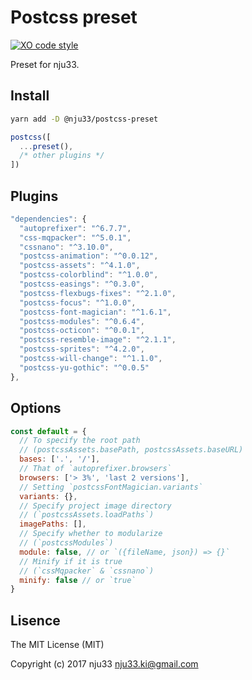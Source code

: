 # Postcss preset

[![XO code style](https://img.shields.io/badge/code_style-XO-5ed9c7.svg)](https://github.com/sindresorhus/xo)

Preset for nju33.

## Install

```bash
yarn add -D @nju33/postcss-preset
```

```js
postcss([
  ...preset(),
  /* other plugins */
])
```

## Plugins

```js
"dependencies": {
  "autoprefixer": "^6.7.7",
  "css-mqpacker": "^5.0.1",
  "cssnano": "^3.10.0",
  "postcss-animation": "^0.0.12",
  "postcss-assets": "^4.1.0",
  "postcss-colorblind": "^1.0.0",
  "postcss-easings": "^0.3.0",
  "postcss-flexbugs-fixes": "^2.1.0",
  "postcss-focus": "^1.0.0",
  "postcss-font-magician": "^1.6.1",
  "postcss-modules": "^0.6.4",
  "postcss-octicon": "^0.0.1",
  "postcss-resemble-image": "^2.1.1",
  "postcss-sprites": "^4.2.0",
  "postcss-will-change": "^1.1.0",
  "postcss-yu-gothic": "^0.0.5"
},
```

## Options

```js
const default = {
  // To specify the root path
  // (postcssAssets.basePath, postcssAssets.baseURL)
  bases: ['.', '/'],
  // That of `autoprefixer.browsers`
  browsers: ['> 3%', 'last 2 versions'],
  // Setting `postcssFontMagician.variants`
  variants: {},
  // Specify project image directory
  // (`postcssAssets.loadPaths`)
  imagePaths: [],
  // Specify whether to modularize
  // (`postcssModules`)
  module: false, // or `({fileName, json}) => {}`
  // Minify if it is true
  // (`cssMqpacker` & `cssnano`)
  minify: false // or `true`
}
```

## Lisence

The MIT License (MIT)

Copyright (c) 2017 nju33 <nju33.ki@gmail.com>
